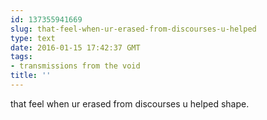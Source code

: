 ```yaml
---
id: 137355941669
slug: that-feel-when-ur-erased-from-discourses-u-helped
type: text
date: 2016-01-15 17:42:37 GMT
tags:
- transmissions from the void
title: ''
---
```


that feel when ur erased from discourses u helped shape.